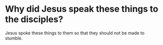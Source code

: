 # Why did Jesus speak these things to the disciples?

Jesus spoke these things to them so that they should not be made to stumble.
